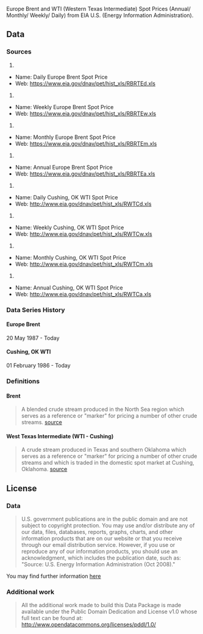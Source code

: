 Europe Brent and WTI (Western Texas Intermediate) Spot Prices (Annual/ Monthly/ Weekly/ Daily) from EIA U.S. (Energy Information Administration).

## Data

### Sources

1. 
  * Name: Daily Europe Brent Spot Price
  * Web: https://www.eia.gov/dnav/pet/hist_xls/RBRTEd.xls
1. 
  * Name: Weekly Europe Brent Spot Price
  * Web: https://www.eia.gov/dnav/pet/hist_xls/RBRTEw.xls
1. 
  * Name: Monthly Europe Brent Spot Price
  * Web: https://www.eia.gov/dnav/pet/hist_xls/RBRTEm.xls
1. 
  * Name: Annual Europe Brent Spot Price
  * Web: https://www.eia.gov/dnav/pet/hist_xls/RBRTEa.xls
1. 
  * Name: Daily Cushing, OK WTI Spot Price
  * Web: http://www.eia.gov/dnav/pet/hist_xls/RWTCd.xls
1. 
  * Name: Weekly Cushing, OK WTI Spot Price
  * Web: http://www.eia.gov/dnav/pet/hist_xls/RWTCw.xls
1. 
  * Name: Monthly Cushing, OK WTI Spot Price
  * Web: http://www.eia.gov/dnav/pet/hist_xls/RWTCm.xls
1. 
  * Name: Annual Cushing, OK WTI Spot Price
  * Web: http://www.eia.gov/dnav/pet/hist_xls/RWTCa.xls


### Data Series History

#### Europe Brent

20 May 1987 - Today

#### Cushing, OK WTI

01 February 1986 - Today

### Definitions

#### Brent
> A blended crude stream produced in the North Sea region which serves as a reference or "marker" for pricing a number of other crude streams. 
[source](https://www.eia.gov/dnav/pet/TblDefs/pet_pri_spt_tbldef2.asp) 

#### West Texas Intermediate (WTI - Cushing)
> A crude stream produced in Texas and southern Oklahoma which serves as a reference or "marker" for pricing a number of other crude streams and which is traded in the domestic spot market at Cushing, Oklahoma.
[source](https://www.eia.gov/dnav/pet/TblDefs/pet_pri_spt_tbldef2.asp) 


## License

### Data

> U.S. government publications are in the public domain and are not subject to copyright protection. You may use and/or distribute any of our data, files, databases, reports, graphs, charts, and other information products that are on our website or that you receive through our email distribution service. However, if you use or reproduce any of our information products, you should use an acknowledgment, which includes the publication date, such as: "Source: U.S. Energy Information Administration (Oct 2008)."

You may find further information [here](https://www.eia.gov/about/copyrights_reuse.cfm)

### Additional work

> All the additional work made to build this Data Package is made available under the Public Domain Dedication and License v1.0 whose full text can be found at: http://www.opendatacommons.org/licenses/pddl/1.0/


